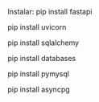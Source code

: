 Instalar:
pip install fastapi

pip install uvicorn

pip install sqlalchemy

pip install databases

pip install pymysql

pip install asyncpg
